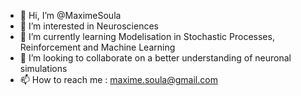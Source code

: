 - 👋 Hi, I’m @MaximeSoula
- 👀 I’m interested in Neurosciences
- 🌱 I’m currently learning Modelisation in Stochastic Processes,  Reinforcement and Machine Learning
- 💞️ I’m looking to collaborate on a better understanding of neuronal simulations
- 📫 How to reach me : maxime.soula@gmail.com

<!---
MaximeSoula/MaximeSoula is a ✨ special ✨ repository because its `README.md` (this file) appears on your GitHub profile.
You can click the Preview link to take a look at your changes.
--->
